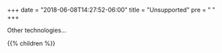 +++
date = "2018-06-08T14:27:52-06:00"
title = "Unsupported"
pre = "<i class='fa fa-question-circle'></i> "
+++

Other technologies...

{{% children  %}}
